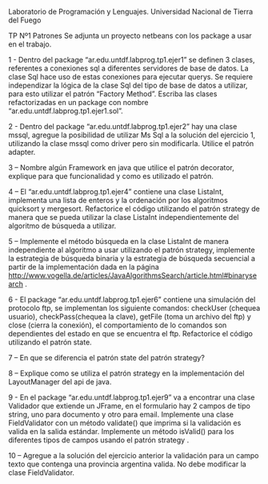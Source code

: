 Laboratorio de Programación y Lenguajes. Universidad Nacional de Tierra del Fuego

TP Nº1 Patrones
Se adjunta un proyecto netbeans con los package a usar en el trabajo.

1 - Dentro del package “ar.edu.untdf.labprog.tp1.ejer1” se definen 3 clases, referentes a conexiones sql a diferentes servidores de base de datos. La clase Sql hace uso de estas conexiones para ejecutar querys. Se requiere independizar la lógica de la clase Sql del tipo de base de datos a utilizar, para esto utilizar el patrón “Factory Method”. Escriba las clases refactorizadas en un package con nombre “ar.edu.untdf.labprog.tp1.ejer1.sol”.

2 - Dentro del package “ar.edu.untdf.labprog.tp1.ejer2” hay una clase mssql, agregue la posibilidad de utilizar Ms Sql a la solución del ejercicio 1, utilizando la clase mssql como driver pero sin modificarla. Utilice el patrón adapter.

3 – Nombre algún Framework en java que utilice el patrón decorator, explique para que funcionalidad y como es utilizado el patrón.

4 – El “ar.edu.untdf.labprog.tp1.ejer4” contiene una clase ListaInt, implementa una lista de enteros y la ordenación por los algoritmos quicksort y mergesort. Refactorice el código utilizando el patrón strategy de manera que se pueda utilizar la clase ListaInt independientemente del algoritmo de búsqueda a utilizar.

5 – Implemente el método búsqueda en la clase ListaInt de manera independiente al algoritmo a usar utilizando el patrón strategy, implemente la estrategia de búsqueda binaria y la estrategia de búsqueda secuencial a partir de la implementación dada en la página http://www.vogella.de/articles/JavaAlgorithmsSearch/article.html#binarysearch .

6 - El package “ar.edu.untdf.labprog.tp1.ejer6” contiene una simulación del protocolo ftp, se implementan los siguiente comandos: checkUser (chequea usuario), checkPass(chequea la clave), getFile (toma un archivo del ftp) y close (cierra la conexión), el comportamiento de lo comandos son dependientes del estado en que se encuentra el ftp. Refactorice el código utilizando el patrón state.

7 – En que se diferencia el patrón state del patrón strategy?

8 – Explique como se utiliza el patrón strategy en la implementación del LayoutManager del api de java.

9 - En el package “ar.edu.untdf.labprog.tp1.ejer9” va a encontrar una clase Validador que extiende un JFrame, en el formulario hay 2 campos de tipo string, uno para documento y otro para email. Implemente una clase FieldValidator con un método validate() que imprima si la validación es valida en la salida estándar. Implemente un método isValid() para los diferentes tipos de campos usando el patrón strategy .

10 – Agregue a la solución del ejercicio anterior la validación para un campo texto que contenga una provincia argentina valida. No debe modificar la clase FieldValidator.